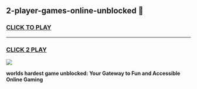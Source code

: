 
## 2-player-games-online-unblocked 👋
<h3>
<a href="https://premium.freeplayer.one?title=2-player-games-online-unblocked&ref=14F">CLICK TO PLAY</a></h3>
<hr>

<h3>
<a href="https://premium.freeplayer.one?title=2-player-games-online-unblocked&ref=14F">CLICK 2 PLAY</a>
  
</h3>

<a href="https://premium.freeplayer.one?title=2-player-games-online-unblocked&ref=12F/"><img src="https://clearcache.store/games.png"></a>


**worlds hardest game unblocked: Your Gateway to Fun and Accessible Online Gaming**
